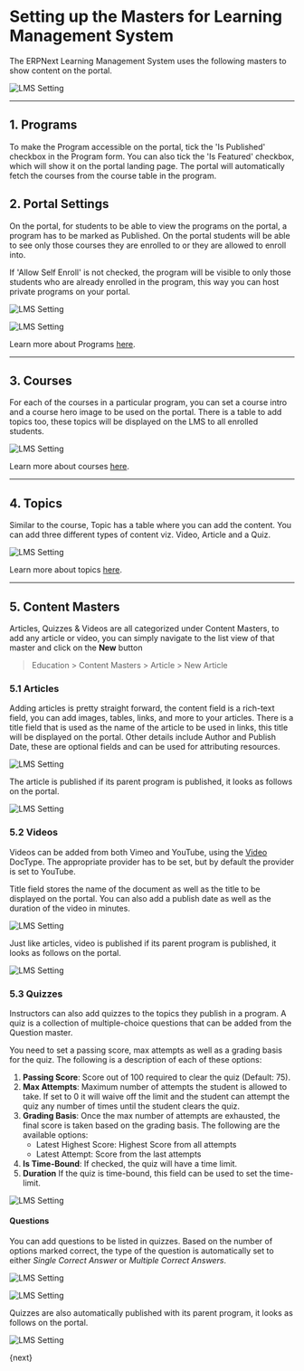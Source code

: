 # Setting up the Masters for Learning Management System

The ERPNext Learning Management System uses the following masters to show content on the portal.

![LMS Setting](/docs/assets/img/education/education-lms-masters.png)

---

## 1. Programs
To make the Program accessible on the portal, tick the 'Is Published' checkbox in the Program form. You can also tick the 'Is Featured' checkbox, which will show it on the portal landing page. The portal will automatically fetch the courses from the course table in the program.

## 2. Portal Settings
On the portal, for students to be able to view the programs on the portal, a program has to be marked as Published. On the portal students will be able to see only those courses they are enrolled to or they are allowed to enroll into.

If 'Allow Self Enroll' is not checked, the program will be visible to only those students who are already enrolled in the program, this way you can host private programs on your portal.

![LMS Setting](/docs/assets/img/education/education-lms-settings-1.png)

![LMS Setting](/docs/assets/img/education/education-lms-3.png)

Learn more about Programs [here](/docs/user/manual/en/education/program).

---

## 3. Courses

For each of the courses in a particular program, you can set a course intro and a course hero image to be used on the portal. There is a table to add topics too, these topics will be displayed on the LMS to all enrolled students.

![LMS Setting](/docs/assets/img/education/education-lms-4.png)

Learn more about courses [here](/docs/user/manual/en/education/course).

---

## 4. Topics
Similar to the course, Topic has a table where you can add the content. You can add three different types of content viz. Video, Article and a Quiz.

![LMS Setting](/docs/assets/img/education/education-lms-13.png)

Learn more about topics [here](/docs/user/manual/en/education/topic).

---

## 5. Content Masters
Articles, Quizzes & Videos are all categorized under Content Masters, to add any article or video, you can simply navigate to the list view of that master and click on the **New** button

> Education > Content Masters > Article > New Article

### 5.1 Articles
Adding articles is pretty straight forward, the content field is a rich-text field, you can add images, tables, links, and more to your articles. There is a title field that is used as the name of the article to be used in links, this title will be displayed on the portal.
Other details include Author and Publish Date, these are optional fields and can be used for attributing resources.

![LMS Setting](/docs/assets/img/education/education-lms-8.png)

The article is published if its parent program is published, it looks as follows on the portal.

![LMS Setting](/docs/assets/img/education/education-lms-settings-8.png)

### 5.2 Videos

Videos can be added from both Vimeo and YouTube, using the [Video](/docs/user/manual/en/using-erpnext/video) DocType. The appropriate provider has to be set, but by default the provider is set to YouTube.

Title field stores the name of the document as well as the title to be displayed on the portal. You can also add a publish date as well as the duration of the video in minutes.

![LMS Setting](/docs/assets/img/education/education-lms-9.png)

Just like articles, video is published if its parent program is published, it looks as follows on the portal.

![LMS Setting](/docs/assets/img/education/education-lms-7.png)

### 5.3 Quizzes
Instructors can also add quizzes to the topics they publish in a program. A quiz is a collection of multiple-choice questions that can be added from the Question master.

You need to set a passing score, max attempts as well as a grading basis for the quiz. The following is a description of each of these options:

1. **Passing Score**: Score out of 100 required to clear the quiz (Default: 75).
1. **Max Attempts**: Maximum number of attempts the student is allowed to take. If set to 0 it will waive off the limit and the student can attempt the quiz any number of times until the student clears the quiz.
1. **Grading Basis**: Once the max number of attempts are exhausted, the final score is taken based on the grading basis. The following are the available options:
    - Latest Highest Score: Highest Score from all attempts
    - Latest Attempt: Score from the last attempts
1. **Is Time-Bound**: If checked, the quiz will have a time limit.
1. **Duration** If the quiz is time-bound, this field can be used to set the time-limit.

![LMS Setting](/docs/assets/img/education/education-lms-10.png)

#### Questions
You can add questions to be listed in quizzes. Based on the number of options marked correct, the type of the question is automatically set to either *Single Correct Answer* or *Multiple Correct Answers*.

![LMS Setting](/docs/assets/img/education/education-lms-11.png)

![LMS Setting](/docs/assets/img/education/education-lms-12.png)

Quizzes are also automatically published with its parent program, it looks as follows on the portal.

![LMS Setting](/docs/assets/img/education/education-lms-5.png)

{next}
